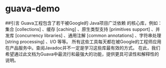 # guava-demo
##引言
           Guava工程包含了若干被Google的 Java项目广泛依赖 的核心库，例如：集合 [collections] 、缓存 [caching] 、原生类型支持 [primitives support] 、并发库 [concurrency libraries]
        、通用注解 [common annotations] 、字符串处理 [string processing] 、I/O 等等。 所有这些工具每天都在被Google的工程师应用在产品服务中。查阅Javadoc并不一定是学习这些库最有效的方式。
        在此，我们希望通过此文档为Guava中最流行和最强大的功能，提供更具可读性和解释性的说明。
